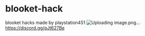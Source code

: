# blooket-hack
blooket hacks made by playstation451
![Uploading image.png…]()
https://discord.gg/pJt627Be
